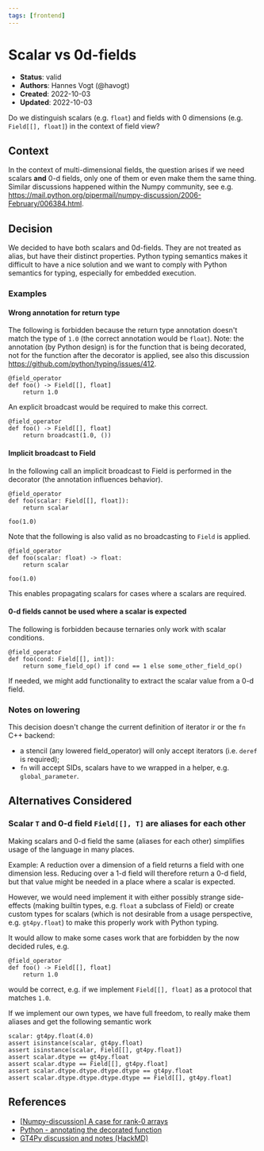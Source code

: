 ```yaml
---
tags: [frontend]
---
```


# Scalar vs 0d-fields

- **Status**: valid
- **Authors**: Hannes Vogt (@havogt)
- **Created**: 2022-10-03
- **Updated**: 2022-10-03

Do we distinguish scalars (e.g. `float`) and fields with 0 dimensions (e.g. `Field[[], float]`) in the context of field view?

## Context

In the context of multi-dimensional fields, the question arises if we need scalars **and** 0-d fields, only one of them or even make them the same thing. Similar discussions happened within the Numpy community, see e.g. https://mail.python.org/pipermail/numpy-discussion/2006-February/006384.html.

## Decision

We decided to have both scalars and 0d-fields. They are not treated as alias, but have their distinct properties. Python typing semantics makes it difficult to have a nice solution and we want to comply with Python semantics for typing, especially for embedded execution.

### Examples

#### Wrong annotation for return type

The following is forbidden because the return type annotation doesn't match the type of `1.0` (the correct annotation would be `float`).
Note: the annotation (by Python design) is for the function that is being decorated, not for the function after the decorator is applied, see also this discussion https://github.com/python/typing/issues/412.

```python=
@field_operator
def foo() -> Field[[], float]
    return 1.0
```

An explicit broadcast would be required to make this correct.

```python=
@field_operator
def foo() -> Field[[], float]
    return broadcast(1.0, ())
```

#### Implicit broadcast to Field

In the following call an implicit broadcast to Field is performed in the decorator (the annotation influences behavior).

```python=
@field_operator
def foo(scalar: Field[[], float]):
    return scalar

foo(1.0)
```

Note that the following is also valid as no broadcasting to `Field` is applied.

```python=
@field_operator
def foo(scalar: float) -> float:
    return scalar

foo(1.0)
```

This enables propagating scalars for cases where a scalars are required.

#### 0-d fields cannot be used where a scalar is expected

The following is forbidden because ternaries only work with scalar conditions.

```python=
@field_operator
def foo(cond: Field[[], int]):
    return some_field_op() if cond == 1 else some_other_field_op()
```

If needed, we might add functionality to extract the scalar value from a 0-d field.

### Notes on lowering

This decision doesn't change the current definition of iterator ir or the `fn` C++ backend:
- a stencil (any lowered field_operator) will only accept iterators (i.e. `deref` is required);
- `fn` will accept SIDs, scalars have to we wrapped in a helper, e.g. `global_parameter`.

## Alternatives Considered

### Scalar `T` and 0-d field `Field[[], T]` are aliases for each other

Making scalars and 0-d field the same (aliases for each other) simplifies usage of the language in many places.

Example: A reduction over a dimension of a field returns a field with one dimension less. Reducing over a 1-d field will therefore return a 0-d field, but that value might be needed in a place where a scalar is expected.

However, we would need implement it with either possibly strange side-effects (making builtin types, e.g. `float` a subclass of Field) or create custom types for scalars (which is not desirable from a usage perspective, e.g. `gt4py.float`) to make this properly work with Python typing.

It would allow to make some cases work that are forbidden by the now decided rules, e.g. 

```python=
@field_operator
def foo() -> Field[[], float]
    return 1.0
```

would be correct, e.g. if we implement `Field[[], float]` as a protocol that matches `1.0`.

If we implement our own types, we have full freedom, to really make them aliases and get the following semantic work

```python=
scalar: gt4py.float(4.0)
assert isinstance(scalar, gt4py.float)
assert isinstance(scalar, Field[[], gt4py.float])
assert scalar.dtype == gt4py.float
assert scalar.dtype == Field[[], gt4py.float]
assert scalar.dtype.dtype.dtype.dtype == gt4py.float
assert scalar.dtype.dtype.dtype.dtype == Field[[], gt4py.float]
```


## References <!-- optional -->

- [\[Numpy-discussion\] A case for rank-0 arrays](https://mail.python.org/pipermail/numpy-discussion/2006-February/006384.html)
- [Python - annotating the decorated function](https://github.com/python/typing/issues/412)
- [GT4Py discussion and notes (HackMD)](https://hackmd.io/@gridtools/SyQ4vJ9Js)
